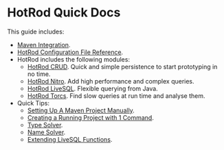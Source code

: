 # HotRod Quick Docs

This guide includes:

- [Maven Integration](./maven/maven.md).
- [HotRod Configuration File Reference](./config/configuration-file-structure.md).
- HotRod includes the following modules:
    - [HotRod CRUD](module-crud.md). Quick and simple persistence to start prototyping in no time.
    - [HotRod Nitro](./nitro/nitro.md). Add high performance and complex queries.
    - [HotRod LiveSQL](module-livesql.md). Flexible querying from Java.
    - [HotRod Torcs](module-torcs.md). Find slow queries at run time and analyse them.
- Quick Tips:
    - [Setting Up A Maven Project Manually](./hello-world/creating-a-new-project.md).
    - [Creating a Running Project with 1 Command](maven/maven-arquetype.md).
    - [Type Solver](config/type-solver.md).
    - [Name Solver](config/name-solver.md).
    - [Extending LiveSQL Functions](livesql/custom-database-functions.md).
